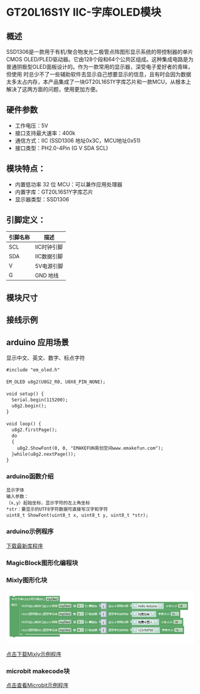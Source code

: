 # GT20L16S1Y  IIC-字库OLED模块

## 概述
SSD1306是一款用于有机/聚合物发光二极管点阵图形显示系统的带控制器的单片CMOS OLED/PLED驱动器。它由128个段和64个公共区组成。这种集成电路是为普通阴极型OLED面板设计的。作为一款常用的显示器，深受电子爱好者的青睐，但使用 时总少不了一些辅助软件去显示自己想要显示的信息，且有时会因为数据太多太占内存，本产品集成了一块GT20L16S1Y字库芯片和一款MCU，从根本上解决了这两方面的问题，使用更加方便。

## 硬件参数

- 工作电压：5V
- 接口支持最大速率：400k
- 通信方式：IIC (SSD1306 地址0x3C，MCU地址0x51)
- 接口类型：PH2.0-4Pin (G V SDA SCL)

## 模块特点：

- 内置低功率 32 位 MCU：可以兼作应用处理器
- 内置字库：GT20L16S1Y字库芯片
- 显示器类型：SSD1306

## 引脚定义：

| 引脚名称 | 描述       |
| -------- | ---------- |
| SCL       | IIC时钟引脚 |
| SDA       | IIC数据引脚 |
| V        | 5V电源引脚 |
| G        | GND 地线   |


## 模块尺寸

## 接线示例

##  arduino 应用场景
显示中文、英文、数字、标点字符
```
#include "em_oled.h"

EM_OLED u8g2(U8G2_R0, U8X8_PIN_NONE);

void setup() {
  Serial.begin(115200);
  u8g2.begin();
}

void loop() {
  u8g2.firstPage();
  do
  {    
    u8g2.ShowFont(0, 0, "EMAKEFUN易创空间www.emakefun.com");
  }while(u8g2.nextPage());
}
```
### arduino函数介绍
```
显示字体
输入参数：
（x,y）起始坐标，显示字符的左上角坐标 
*str：要显示的UTF8字符数据可直接写汉字和字符
uint8_t ShowFont(uint8_t x, uint8_t y, uint8_t *str);
```
### arduino示例程序
[下载最新库程序](GT20L16S1Y_OLED/GT20L16S1Y_OLED.zip)

### MagicBlock图形化编程块

### Mixly图形化块

![oled_mixly](./GT20L16S1Y_OLED/oled.png)

[点击下载Mixly示例程序](./GT20L16S1Y_OLED/oled_mixly.zip)

### microbit makecode块

[点击查看Microbit示例程序](https://makecode.microbit.org/_1xP2br2C10zX)